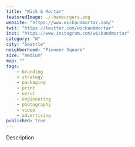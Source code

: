 ```yaml
---
title: "Wick & Mortar"
featuredImage: ./-hamburgers.png
website: "https://www.wickandmortar.com/"
twit: "https://twitter.com/wickandmortar"
inst: "https://www.instagram.com/wickandmortar"
category: "W"
city: "Seattle"
neighborhood: "Pioneer Square"
size: "medium"
map: ""
tags:
    - branding
    - strategy
    - packaging
    - print
    - ux/ui
    - engineering
    - photography
    - video
    - advertising
published: true
---
```


Description
